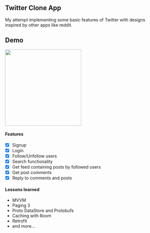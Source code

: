 ## Twitter Clone App
My attempt implementing some basic features of Twitter with designs inspired by other apps like reddit.

## Demo
<img src="https://github.com/sxxxi/TwitterCloneApp/blob/main/misc/quickie.gif" width="250" />

#### Features
- [x] Signup
- [x] Login
- [x] Follow/Unfollow users
- [x] Search functionality 
- [x] Get feed containing posts by followed users
- [x] Get post comments
- [x] Reply to comments and posts

#### Lessons learned
- MVVM
- Paging 3
- Proto DataStore and Protobufs
- Caching with Room
- Retrofit
- and more...
